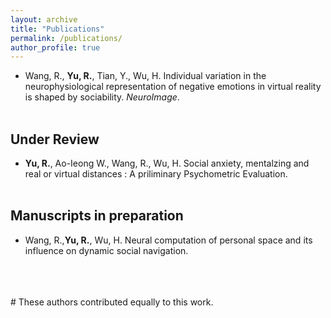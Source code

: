 ```yaml
---
layout: archive
title: "Publications"
permalink: /publications/
author_profile: true
---
```

- Wang, R., **Yu, R.**, Tian, Y., Wu, H. Individual variation in the neurophysiological representation of negative emotions in virtual reality is shaped by sociability. *NeuroImage*. <br><br>
## Under Review

- **Yu, R.**, Ao-Ieong W., Wang, R., Wu, H. Social anxiety, mentalzing and real or virtual distances : A priliminary Psychometric Evaluation. <br><br>

## Manuscripts in preparation

- Wang, R.,**Yu, R.**, Wu, H. Neural computation of personal space and its influence on dynamic social navigation.<br><br>

<br><br>
\# These authors contributed equally to this work.<br>

